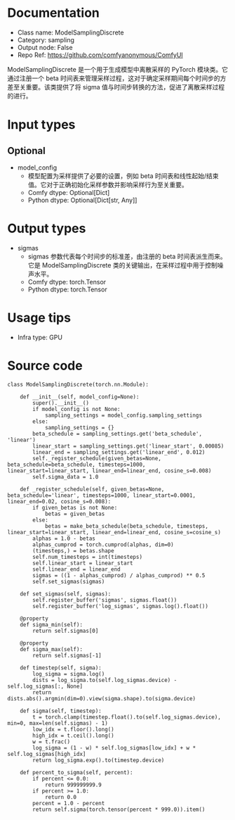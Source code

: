 # Documentation
- Class name: ModelSamplingDiscrete
- Category: sampling
- Output node: False
- Repo Ref: https://github.com/comfyanonymous/ComfyUI

ModelSamplingDiscrete 是一个用于生成模型中离散采样的 PyTorch 模块类。它通过注册一个 beta 时间表来管理采样过程，这对于确定采样期间每个时间步的方差至关重要。该类提供了将 sigma 值与时间步转换的方法，促进了离散采样过程的进行。

# Input types
## Optional
- model_config
    - 模型配置为采样提供了必要的设置，例如 beta 时间表和线性起始/结束值。它对于正确初始化采样参数并影响采样行为至关重要。
    - Comfy dtype: Optional[Dict]
    - Python dtype: Optional[Dict[str, Any]]

# Output types
- sigmas
    - sigmas 参数代表每个时间步的标准差，由注册的 beta 时间表派生而来。它是 ModelSamplingDiscrete 类的关键输出，在采样过程中用于控制噪声水平。
    - Comfy dtype: torch.Tensor
    - Python dtype: torch.Tensor

# Usage tips
- Infra type: GPU

# Source code
```
class ModelSamplingDiscrete(torch.nn.Module):

    def __init__(self, model_config=None):
        super().__init__()
        if model_config is not None:
            sampling_settings = model_config.sampling_settings
        else:
            sampling_settings = {}
        beta_schedule = sampling_settings.get('beta_schedule', 'linear')
        linear_start = sampling_settings.get('linear_start', 0.00085)
        linear_end = sampling_settings.get('linear_end', 0.012)
        self._register_schedule(given_betas=None, beta_schedule=beta_schedule, timesteps=1000, linear_start=linear_start, linear_end=linear_end, cosine_s=0.008)
        self.sigma_data = 1.0

    def _register_schedule(self, given_betas=None, beta_schedule='linear', timesteps=1000, linear_start=0.0001, linear_end=0.02, cosine_s=0.008):
        if given_betas is not None:
            betas = given_betas
        else:
            betas = make_beta_schedule(beta_schedule, timesteps, linear_start=linear_start, linear_end=linear_end, cosine_s=cosine_s)
        alphas = 1.0 - betas
        alphas_cumprod = torch.cumprod(alphas, dim=0)
        (timesteps,) = betas.shape
        self.num_timesteps = int(timesteps)
        self.linear_start = linear_start
        self.linear_end = linear_end
        sigmas = ((1 - alphas_cumprod) / alphas_cumprod) ** 0.5
        self.set_sigmas(sigmas)

    def set_sigmas(self, sigmas):
        self.register_buffer('sigmas', sigmas.float())
        self.register_buffer('log_sigmas', sigmas.log().float())

    @property
    def sigma_min(self):
        return self.sigmas[0]

    @property
    def sigma_max(self):
        return self.sigmas[-1]

    def timestep(self, sigma):
        log_sigma = sigma.log()
        dists = log_sigma.to(self.log_sigmas.device) - self.log_sigmas[:, None]
        return dists.abs().argmin(dim=0).view(sigma.shape).to(sigma.device)

    def sigma(self, timestep):
        t = torch.clamp(timestep.float().to(self.log_sigmas.device), min=0, max=len(self.sigmas) - 1)
        low_idx = t.floor().long()
        high_idx = t.ceil().long()
        w = t.frac()
        log_sigma = (1 - w) * self.log_sigmas[low_idx] + w * self.log_sigmas[high_idx]
        return log_sigma.exp().to(timestep.device)

    def percent_to_sigma(self, percent):
        if percent <= 0.0:
            return 999999999.9
        if percent >= 1.0:
            return 0.0
        percent = 1.0 - percent
        return self.sigma(torch.tensor(percent * 999.0)).item()
```